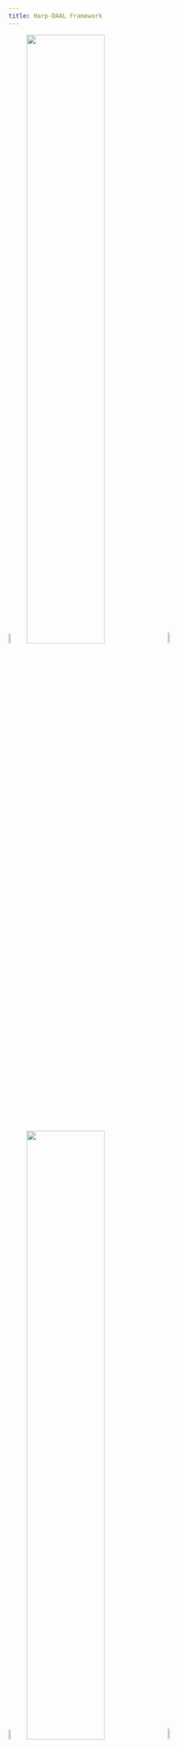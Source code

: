 ```yaml
---
title: Harp-DAAL Framework
---
```


<img src="/img/6-1-2/6-1-2-1-1.png" width="7.08%"><img src="/img/6-1-2/6-1-2-1-2.png" width="55.54%"><img src="/img/6-1-2/6-1-2-1-3.png" width="7.38%">
<br />
<img src="/img/6-1-2/6-1-2-2-1.png" width="7.08%"><a href="/docs/programming/computation-models/"><img src="/img/6-1-2/6-1-2-2-2.png" width="55.54%"></a><img src="/img/6-1-2/6-1-2-2-3.png" width="7.38%">
<br />
<img src="/img/6-1-2/6-1-2-3-1.png" width="7.08%"><img src="/img/6-1-2/6-1-2-3-2.png" width="55.54%"><img src="/img/6-1-2/6-1-2-3-3.png" width="7.38%">
<br />
<img src="/img/6-1-2/6-1-2-4-1.png" width="7.08%"><a href="https://software.intel.com/en-us/intel-daal"><img src="/img/6-1-2/6-1-2-4-2.png" width="55.54%"></a><img src="/img/6-1-2/6-1-2-4-3.png" width="7.38%">
<br />
<img src="/img/6-1-2/6-1-2-5-1.png" width="7.08%"><img src="/img/6-1-2/6-1-2-5-2.png" width="55.54%"><img src="/img/6-1-2/6-1-2-5-3.png" width="7.38%">

Figure 1 shows the architecture of Harp-DAAL within the whole HPC-Big Data software stack. 

## What is Harp-DAAL? 

Harp-DAAL is a new framework that aims to run data analytics algorithms on distributed HPC architectures. 
The framework consists of two layers: a communication layer and a computation layer. A communication layer is handled by Harp, 
a communication library plug-in into Hadoop ecosystem, and a computation layer is handled by Intel's Data Analytics Acceleration Library (DAAL), 
which is a library that provides the users of well optimized building blocks for data analytics and machine learning applications on Intel's architectures. 

Compared to contemporary distributed data processing frameworks, such as Hadoop and Spark, Harp has the following advantages:

1. MPI-like collective communication operations that are highly optimized for big data problems.
2. Efficient and innovative computation models for different machine learning problems.

However, the original Harp framework only supports development of Java applications, which is a common choice within the Hadoop ecosystem. 
The downside of the pure Java implementation is the lack of support for emerging new hardware architectures such as Intel's Xeon Phi. 
By invoking DAAL's native kernels, applications can leverage the huge number of threads on many-core platforms, which is a great 
advantage for computation-intensive data analytics algorithms. This is also the tendency of merging HPC and Big Data domain. 

## How to build a Harp-DAAL Application ?

If you already have a legacy Harp application codes, you need only identify the local computation module, and replace it by invoking correspondent 
DAAL kernels. Although DAAL's kernels are written in C/C++, it does provide users of a Java API. The API is highly packaged, and the users only need
a few lines of codes to finish the invocation of kernels. For instance, the main function of a PCA application in DAAL is shown as below: 

```java
public static void main(String[] args) throws java.io.FileNotFoundException, java.io.IOException {

     /* Read a data set from a file and create a numeric table for storing the input data */
     CSRNumericTable data = Service.createSparseTable(context, datasetFileName);

     /* Create an algorithm to compute PCA decomposition using the correlation method */
     Batch pcaAlgorithm = new Batch(context, Double.class, Method.correlationDense);

     com.intel.daal.algorithms.covariance.Batch covarianceSparse
         = new com.intel.daal.algorithms.covariance.Batch(context, Double.class, com.intel.daal.algorithms.covariance.Method.fastCSR);
     pcaAlgorithm.parameter.setCovariance(covarianceSparse);

     /* Set the input data */
     pcaAlgorithm.input.set(InputId.data, data);

     /* Compute PCA decomposition */
     Result res = pcaAlgorithm.compute();

     NumericTable eigenValues = res.get(ResultId.eigenValues);
     NumericTable eigenVectors = res.get(ResultId.eigenVectors);
     Service.printNumericTable("Eigenvalues:", eigenValues);
     Service.printNumericTable("Eigenvectors:", eigenVectors);

     context.dispose();
}
```

DAAL's Java API is usually contains the following objects:

+ Data: user's data packed in DAAL's data structure, e.g., NumericTable, DataCollection 
+ Algorithm:  the engine of machine learning, each has three modes: Batch, Distri, Online 
+ Input: the user's input data to Algorithm 
+ Parameter: the parameters provided by users during the running of algorithms
+ Result: the feedback of Algorithm after running, retrieved by users

Before invoking your DAAL kernels,the most suitable data structure for the problem should be chosen. For many NumericTable types, 
the Java API provides two ways of storing data. One is to store data on the JVM heap side, and whenever the native computation kernels require 
the dataset, it will automatically copy the data from JVM heap to the off-heap memory space. The other way is to store data on Java's direct byte buffer, and 
native computation kernels can access them directly without any data copy. Therefore, you should evaluate the overhead of loading and writing data from memory 
in your application. For many data-intensive applications, it is wise to store the data on the direct byte buffer. 

If you build the Harp-DAAL application from scratch, you should also carefully choose the data structure on the Harp side. The thumb rule is to allocate data in 
contiguous primitive Java array, because most of DAAL's Java API only accepts primitive array as input arguments. If Harp's own Table structure is used and the 
contained data is distributed into different partitions, then you may use the Harp-DAAL data conversion API to transfer the data between a Harp table and a DAAL
table. 

### Harp-DAAL Data Conversion API

Harp-DAAL now provides a group of classes under the path *Harp/harp-daal-app/src/edu/iu/daal*, which manipulates the data transfer
between Harp's data structure and that of DAAL.

+ RotatorDaal: a rotator which internally converts the H matrix from Harp table to DAAL's NumericTable
+ RotateTaskDaal: the tasks executed by RotatorDaal in the model rotation paradigm.
+ HomogenTableHarpMap: convert data between DAAL's HomogenNumericTable and Harp's map
+ HomogenTableHarpTable: convert data between DAAL's HomogenNumericTable and Harp's table

Within the *RotatorDaal*, the data transfers between Harp and DAAL is also overlapped by the computation work in another pipeline. Thus, if there is enough computation workload, the 
overhead of data conversion could be significantly reduced. It is also very straightforward to invoke these conversion tools. 

```java
//create a conversion class between harp map and daal's table
HomogenTableHarpMap<double[]> converter = new HomogenTableHarpMap<double[]>(wMap, wMap_index, wMap_daal, wMap_size, r, numThreads);
convert_wTable.HarpToDaalDouble();

//create a conversion class between a harp table and a daal table
converter = new HomogenTableHarpTable<I, P, Table<P> >(table, this.daal_table, table.getNumPartitions(), this.rdim, this.numThreads);
converter.HarpToDaalDouble();
```

## How to Compile and Run Harp-DAAL Application ?

### Installation of DAAL framework

There are two options to install DAAL library for Harp-DAAL 

1. Installation from latest Intel DAAL source code (https://github.com/01org/daal)
```bash
# clone from Intel Github repository
git clone git@github.com:01org/daal.git
# enter the src directory
cd daal
# compile and install
make daal PLAT=lnx32e
# setup the DAALROOT environment variables use intel64 or ia32
source __release_lnx/daal/bin/daalvars.sh intel64
```
2. Installation from optimized DAAL source code within DSC-SPIDAL/harp (Recommended)
```bash
# enter the harp root directory
cd harp
# pull the daal src (as a submodule)
git submodule update --init --recursive
# enter daal src directory
cd harp-daal-app/daal-src
# compile and install
make daal PLAT=lnx32e
# setup the DAALROOT environment variables
source ../__release_lnx/daal/bin/daalvars.sh intel64 
```
The DAAL source code within DSC-SPIDAL/harp has some modifications upon a certain version of Intel DAAL source code. 
The current source code is based on Intel DAAL version 2018 beta update1. Installation from Intel DAAL latest version 
may accelerate the performance of harp-daal-app, however, it may also cause compilation errors if Intel 
change some of the DAAL Java APIs. Therefore, we recommend users to use the tested DAAL stable version provided by our 
repository. Some harp-daal-app codes like MF-SGD contains DAAL native implementation codes that are not yet included to Intel DAAL repository, 
and users can only run them with installation of DAAL codes from DSC-SPIDAL/harp.
In addition, our DAAL codes provide users of exclusive optimized data structures for machine learning algorithms 
with big model. 

3. Update daal-src submodule
If users choose second option and install the submodule daal-src of DSC-SPIDAL/harp. The daal-src points to a 
certain commit of our DAAL code version. If users would like to explore the latest updates of our DAAL code
please make https://github.com/francktcheng/Harp-DAAL-Local.git as a remote upstream repository and git pull daal_2018_beta_update1 
branch
```bash
cd harp/harp-daal-app/daal-src
git remote -v 
git remote rename origin upstream 
git pull upstream daal_2018_beta_update1:daal_2018_beta_update1
git checkout daal_2018_beta_update1
```

### Compile and Run Harp-DAAL Applications
1. add harp-daal-app module back to harp/pom.xml file
```xml
<modules>
        <module>harp-project</module>
        <module>contrib</module>
        <module>harp-app</module>
        <module>harp-daal-app</module>
</modules>
```

2. Add external daal lib dependency to harp/harp-daal-app/pom.xml file
The daal.jar file contains the Java APIs provided by DAAL to its native kernels
```xml
<dependency>
<groupId>daal</groupId>
<artifactId>daal</artifactId>
<scope>system</scope>
<version>1.0</version>
<systemPath>${DAALROOT}/lib/daal.jar</systemPath>
</dependency>
```

3. Re-compile harp to generate harp-daal-app targets
```bash
cd harp/
mvn clean package 
```
The generated harp-daal-app lib is at harp/harp-daal-app/target/harp-daal-app-1.0-SNAPSHOT.jar

4. Run harp-daal-app frome NameNode of the launched Hadoop daemons 
```bash
# copy harp-daal-app jar file to Hadoop directory
cp ../target/harp-daal-app-1.0-SNAPSHOT.jar ${HADOOP_HOME}
# enter hadoop home directory
cd ${HADOOP_HOME}
# put daal and tbb, omp libs to hdfs, they will be loaded into the distributed cache of 
# running harp mappers
hdfs dfs -mkdir -p /Hadoop/Libraries
hdfs dfs -rm /Hadoop/Libraries/*
hdfs dfs -put ${DAALROOT}/lib/intel64_lin/libJavaAPI.so /Hadoop/Libraries/
hdfs dfs -put ${TBBROOT}/lib/intel64_lin/gcc4.4/libtbb* /Hadoop/Libraries/
hdfs dfs -put ${DAALROOT}/../../daal-misc/lib/libiomp5.so /Hadoop/Libraries/
# set up path to the DAAL Java APIs lib
export LIBJARS=${DAALROOT}/lib/daal.jar
# launch mappers, e.g., harp-daal-als 
bin/hadoop jar harp-daal-app-1.0-SNAPSHOT.jar edu.iu.daal_als.ALSDaalLauncher -libjars ${LIBJARS} /Hadoop/sgd-input/yahoomusic-train 100 1 0.0001 10 false 2 24 110000 /Hadoop/als-work /Hadoop/sgd-input/yahoomusic-test
```
comand line arguments vary from app to app, please refer to the src of harp-daal-app
there is also a test_scripts directory under /harp-daal-app, which contains example scripts to run each harp-daal-app



















